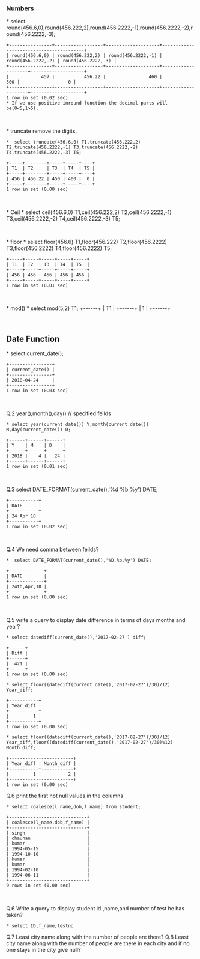 ### Numbers
<p>
	* select round(456.6,0),round(456.222,2),round(456.2222,-1),round(456.2222,-2),round(456.2222,-3);

	+----------------+------------------+--------------------+--------------------+--------------------+
	| round(456.6,0) | round(456.222,2) | round(456.2222,-1) | round(456.2222,-2) | round(456.2222,-3) |
	+----------------+------------------+--------------------+--------------------+--------------------+
	|            457 |           456.22 |                460 |                500 |                  0 |
	+----------------+------------------+--------------------+--------------------+--------------------+
	1 row in set (0.02 sec)
	* If we use positive inround function the decimal parts will be(0<5,1>5).
</p><br>
<p>
	* truncate remove the digits.

	*  select truncate(456.6,0) T1,truncate(456.222,2) T2,truncate(456.2222,-1) T3,truncate(456.2222,-2) T4,truncate(456.2222,-3) T5;

	+-----+--------+-----+-----+----+
	| T1  | T2     | T3  | T4  | T5 |
	+-----+--------+-----+-----+----+
	| 456 | 456.22 | 450 | 400 |  0 |
	+-----+--------+-----+-----+----+
	1 row in set (0.00 sec)

</p><br>
<p>
* Ceil
	* select ceil(456.6,0) T1,ceil(456.222,2) T2,ceil(456.2222,-1) T3,ceil(456.2222,-2) T4,ceil(456.2222,-3) T5;
</p><br>
<p>
* floor
	* select floor(456.6) T1,floor(456.222) T2,floor(456.2222) T3,floor(456.2222) T4,floor(456.2222) T5;

	+-----+-----+-----+-----+-----+
	| T1  | T2  | T3  | T4  | T5  |
	+-----+-----+-----+-----+-----+
	| 456 | 456 | 456 | 456 | 456 |
	+-----+-----+-----+-----+-----+
	1 row in set (0.01 sec)
</p><br>
<p>
* mod()
	* select mod(5,2) T1;
	+------+
	| T1   |
	+------+
	|    1 |
	+------+
</p><br>

## Date Function
<p>
	* select current_date();

	+----------------+
	| current_date() |
	+----------------+
	| 2018-04-24     |
	+----------------+
	1 row in set (0.03 sec)
</p><br>
<p>
Q.2 year(),month(),day() // specified feilds

	* select year(current_date()) Y,month(current_date()) M,day(current_date()) D;

	+------+------+------+
	| Y    | M    | D    |
	+------+------+------+
	| 2018 |    4 |   24 |
	+------+------+------+
	1 row in set (0.01 sec)
</p><br>
<p>
Q.3 select DATE_FORMAT(current_date(),'%d %b %y') DATE;

	+-----------+
	| DATE      |
	+-----------+
	| 24 Apr 18 |
	+-----------+
	1 row in set (0.02 sec)
</p><br>
<p>
Q.4 We need comma between feilds?

	*  select DATE_FORMAT(current_date(),'%D,%b,%y') DATE;

	+-------------+
	| DATE        |
	+-------------+
	| 24th,Apr,18 |
	+-------------+
	1 row in set (0.00 sec)
</p><br>
<p>
Q.5 write a query to display date difference in terms of days months and year?

	* select datediff(current_date(),'2017-02-27') diff;

	+------+
	| Diff |
	+------+
	|  421 |
	+------+
	1 row in set (0.00 sec)

	* select floor((datediff(current_date(),'2017-02-27')/30)/12) Year_diff;
	
	+-----------+
	| Year_diff |
	+-----------+
	|         1 |
	+-----------+
	1 row in set (0.00 sec)
	
	* select floor((datediff(current_date(),'2017-02-27')/30)/12) Year_diff,floor((datediff(current_date(),'2017-02-27')/30)%12) Month_diff;

	+-----------+------------+
	| Year_diff | Month_diff |
	+-----------+------------+
	|         1 |          2 |
	+-----------+------------+
	1 row in set (0.00 sec)
<p>
Q.6 print the first not null values in the columns

	* select coalesce(l_name,dob,f_name) from student;

	+-----------------------------+
	| coalesce(l_name,dob,f_name) |
	+-----------------------------+
	| singh                       |
	| chauhan                     |
	| kumar                       |
	| 1994-05-15                  |
	| 1994-10-10                  |
	| kumar                       |
	| kumar                       |
	| 1994-02-10                  |
	| 1994-06-11                  |
	+-----------------------------+
	9 rows in set (0.00 sec)
</p><br>
<p>
Q.6 Write a query to display student id ,name,and number of test he has taken?

	* select ID,f_name,testno 
Q.7 Least city name along with the number of people are there?
Q.8 Least city name along with the number of people are there in each city and if no one stays in the city give null?

</p><br>


